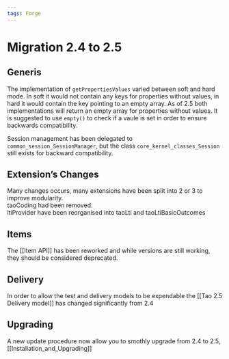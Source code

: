 ```yaml
---
tags: Forge
---
```


Migration 2.4 to 2.5
====================

Generis
-------

The implementation of `getPropertiesValues` varied between soft and hard mode. In soft it would not contain any keys for properties without values, in hard it would contain the key pointing to an empty array. As of 2.5 both implementations will return an empty array for properties without values. It is suggested to use `empty()` to check if a vaule is set in order to ensure backwards compatibility.

Session management has been delegated to `common_session_SessionManager`, but the class `core_kernel_classes_Session` still exists for backward compatibility.

Extension’s Changes
-------------------

Many changes occurs, many extensions have been split into 2 or 3 to improve modularity.\
taoCoding had been removed.\
ltiProvider have been reorganised into taoLti and taoLtiBasicOutcomes

Items
-----

The [[Item API]] has been reworked and while versions are still working, they should be considered deprecated.

Delivery
--------

In order to allow the test and delivery models to be expendable the [[Tao 2.5 Delivery model]] has changed significantly from 2.4

Upgrading
---------

A new update procedure now allow you to smothly upgrade from 2.4 to 2.5, [[Installation\_and\_Upgrading]]

